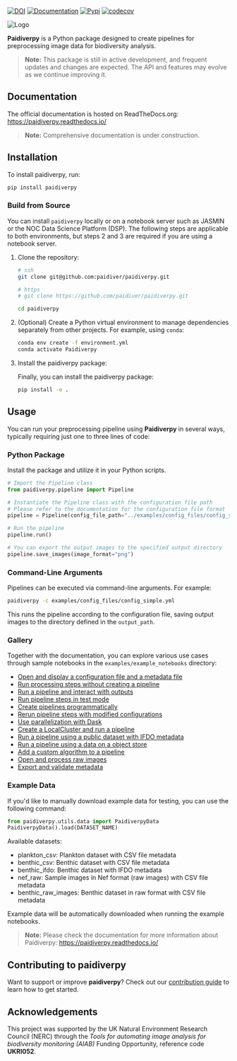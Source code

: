 [![DOI][zenodo-badge]][zenodo-link]
[![Documentation][rtd-badge]][rtd-link]
[![Pypi][pip-badge]][pip-link]
[![codecov][cov-badge]][cov-link]

[zenodo-badge]: https://zenodo.org/badge/DOI/10.5281/zenodo.14641878.svg
[zenodo-link]: https://doi.org/10.5281/zenodo.14641878
[rtd-badge]: https://img.shields.io/readthedocs/paidiverpy?logo=readthedocs
[rtd-link]: https://paidiverpy.readthedocs.io/en/latest/?badge=latest
[pip-badge]: https://img.shields.io/pypi/v/paidiverpy
[pip-link]: https://pypi.org/project/paidiverpy/
[cov-badge]: https://codecov.io/gh/paidiver/paidiverpy/branch/dev/graph/badge.svg
[cov-link]: https://codecov.io/gh/paidiver/paidiverpy

![Logo](docs/_static/logo_paidiver_docs.png)

**Paidiverpy** is a Python package designed to create pipelines for preprocessing image data for biodiversity analysis.

> **Note:** This package is still in active development, and frequent updates and changes are expected. The API and features may evolve as we continue improving it.


## Documentation

The official documentation is hosted on ReadTheDocs.org: https://paidiverpy.readthedocs.io/

> **Note:** Comprehensive documentation is under construction.

## Installation

To install paidiverpy, run:

 ```bash
pip install paidiverpy
 ```

### Build from Source

You can install `paidiverpy` locally or on a notebook server such as JASMIN or the NOC Data Science Platform (DSP). The following steps are applicable to both environments, but steps 2 and 3 are required if you are using a notebook server.

1. Clone the repository:

   ```bash
   # ssh
   git clone git@github.com:paidiver/paidiverpy.git

   # https
   # git clone https://github.com/paidiver/paidiverpy.git

   cd paidiverpy
   ```

2. (Optional) Create a Python virtual environment to manage dependencies separately from other projects. For example, using `conda`:

   ```bash
   conda env create -f environment.yml
   conda activate Paidiverpy
   ```
3. Install the paidiverpy package:

   Finally, you can install the paidiverpy package:

   ```bash
   pip install -e .
   ```


## Usage

You can run your preprocessing pipeline using **Paidiverpy** in several ways, typically requiring just one to three lines of code:


### Python Package

Install the package and utilize it in your Python scripts.

```python
# Import the Pipeline class
from paidiverpy.pipeline import Pipeline

# Instantiate the Pipeline class with the configuration file path
# Please refer to the documentation for the configuration file format
pipeline = Pipeline(config_file_path="../examples/config_files/config_simple2.yml")

# Run the pipeline
pipeline.run()
```

```python
# You can export the output images to the specified output directory
pipeline.save_images(image_format="png")
```


### Command-Line Arguments

Pipelines can be executed via command-line arguments. For example:

```bash
paidiverpy -c examples/config_files/config_simple.yml
```

This runs the pipeline according to the configuration file, saving output images to the directory defined in the `output_path`.


### Gallery

Together with the documentation, you can explore various use cases through sample notebooks in the `examples/example_notebooks` directory:

- [Open and display a configuration file and a metadata file](examples/example_notebooks/config_metadata_example.ipynb)
- [Run processing steps without creating a pipeline](examples/example_notebooks/simple_processing.ipynb)
- [Run a pipeline and interact with outputs](examples/example_notebooks/pipeline.ipynb)
- [Run pipeline steps in test mode](examples/example_notebooks/pipeline_testing_steps.ipynb)
- [Create pipelines programmatically](examples/example_notebooks/pipeline_generation.ipynb)
- [Rerun pipeline steps with modified configurations](examples/example_notebooks/pipeline_interaction.ipynb)
- [Use parallelization with Dask](examples/example_notebooks/pipeline_dask.ipynb)
- [Create a LocalCluster and run a pipeline](examples/example_notebooks/pipeline_cluster.ipynb)
- [Run a pipeline using a public dataset with IFDO metadata](examples/example_notebooks/pipeline_ifdo.ipynb)
- [Run a pipeline using a data on a object store](examples/example_notebooks/pipeline_remote_data.ipynb)
- [Add a custom algorithm to a pipeline](examples/example_notebooks/pipeline_custom_algorithm.ipynb)
- [Open and process raw images](examples/example_notebooks/working_with_raw_images.ipynb)
- [Export and validate metadata](examples/example_notebooks/export_validate_metadata.ipynb)

### Example Data

If you'd like to manually download example data for testing, you can use the following command:

```python
from paidiverpy.utils.data import PaidiverpyData
PaidiverpyData().load(DATASET_NAME)
```

Available datasets:

- plankton_csv: Plankton dataset with CSV file metadata
- benthic_csv: Benthic dataset with CSV file metadata
- benthic_ifdo: Benthic dataset with IFDO metadata
- nef_raw: Sample images in Nef format (raw images) with CSV file metadata
- benthic_raw_images: Benthic dataset in raw format with CSV file metadata

Example data will be automatically downloaded when running the example notebooks.


> **Note:** Please check the documentation for more information about Paidiverpy: https://paidiverpy.readthedocs.io/

<!--
## 🌍📉 Environmental Impact Report for **paidiverpy**

We care about the environmental footprint of our development process. That’s why we’ve integrated [Green Coding](https://www.green-coding.io/)’s [Green Metrics Tools](https://metrics.green-coding.io) to monitor and estimate the energy consumption and CO₂-equivalent emissions of our GitHub-based CI/CD workflows.

Below are the latest insights from our development activities:

| 🛠️ Activity                      | 🔍 Green Coding Metrics                                                                                                                   |
|----------------------------------|-------------------------------------------------------------------------------------------------------------------------------------------|
| CI tests triggered on each commit  | [![CI Energy][ci-energy-badge]][ci-energy-link] [![CI CO₂][ci-energy-badge-co2]][ci-energy-link]                                           |
| Upstream CI tests (daily runs)     | [![Upstream CI Energy][ci-energy-badge-upstream]][ci-energy-link-upstream] [![Upstream CI CO₂][ci-energy-badge-upstream-co2]][ci-energy-link-upstream] |
-->

## Contributing to **paidiverpy**

Want to support or improve **paidiverpy**? Check out our [contribution guide](https://paidiverpy.readthedocs.io/en/latest/contributing.html) to learn how to get started.


## Acknowledgements

This project was supported by the UK Natural Environment Research Council (NERC)
through the *Tools for automating image analysis for biodiversity monitoring (AIAB)*
Funding Opportunity, reference code **UKRI052**.
